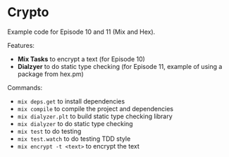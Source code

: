 # Crypto

Example code for Episode 10 and 11 (Mix and Hex).

Features:
* __Mix Tasks__ to encrypt a text (for Episode 10)
* __Dialzyer__ to do static type checking (for Episode 11, example of using a package from hex.pm)

Commands:
* `mix deps.get` to install dependencies
* `mix compile` to compile the project and dependencies
* `mix dialyzer.plt` to build static type checking library
* `mix dialyzer` to do static type checking
* `mix test` to do testing
* `mix test.watch` to do testing TDD style
* `mix encrypt -t <text>` to encrypt the text
